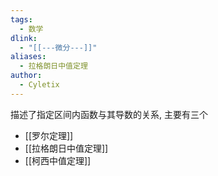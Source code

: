 ```yaml
---
tags:
  - 数学
dlink:
  - "[[---微分---]]"
aliases:
  - 拉格朗日中值定理
author:
  - Cyletix
---
```

描述了指定区间内函数与其导数的关系, 主要有三个

- [[罗尔定理]]
- [[拉格朗日中值定理]]
- [[柯西中值定理]]
